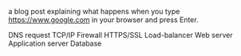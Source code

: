 a blog post explaining what happens when you type https://www.google.com in your browser and press Enter.


DNS request
TCP/IP
Firewall
HTTPS/SSL
Load-balancer
Web server
Application server
Database
